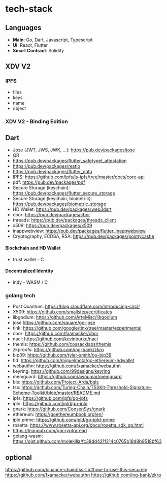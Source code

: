 # tech-stack

## Languages

- **Main**: Go, Dart, Javascript, Typescript
- **UI**: React, Flutter
- **Smart Contract**: Solidity

## XDV V2

### IPFS

- files
- keys
- name
- object


### XDV V2 - Binding Edition

## Dart

- Jose (JWT, JWS, JWK, ...): https://pub.dev/packages/jose
- QR
- https://pub.dev/packages/flutter_safetynet_attestation
- https://pub.dev/packages/restio
-  https://pub.dev/packages/flutter_data
- IPFS: https://github.com/ipfs/js-ipfs/tree/master/docs/core-api
- pdf: https://pub.dev/packages/pdf
- Secure Storage (keychain): https://pub.dev/packages/flutter_secure_storage
- Secure Storage (keychain, biometric): https://pub.dev/packages/biometric_storage
- HD Wallet: https://pub.dev/packages/web3dart
- cbor: https://pub.dev/packages/cbor
- threads: https://pub.dev/packages/threads_client
- x509: https://pub.dev/packages/x509
- inappwebview: https://pub.dev/packages/flutter_inappwebview
- Cryptography, ECDSA, RSA: https://pub.dev/packages/pointycastle

#### Blockchain and HD Wallet
- trust wallet - C

#### Decentralized Identity
- indy - WASM / C


### golang tech

- Post Quantum: https://blog.cloudflare.com/introducing-circl/
- X509: https://github.com/smallstep/certificates
- libgodium: https://github.com/ArteMisc/libgodium
- jose https://github.com/square/go-jose
- tink: https://github.com/google/tink/tree/master/experimental
- cbor: https://github.com/fxamacker/cbor
- nacl: https://github.com/kevinburke/nacl
- themis: https://github.com/cossacklabs/themis
- zkproofs: https://github.com/ing-bank/zkrp
- bip39: https://github.com/tyler-smith/go-bip39
- hd: https://github.com/miguelmota/go-ethereum-hdwallet
- webauthn: https://github.com/fxamacker/webauthn
- keyring:    https://github.com/99designs/keyring
- memguard: https://github.com/awnumar/memguard
- bls: https://github.com/Project-Arda/bgls
- tss:  https://github.com/Turing-Chain/TSSKit-Threshold-Signature-Scheme-Toolkit/blob/master/README.md
- ipfs: https://github.com/ipfs/go-ipfs
- ipld: https://github.com/ipld/go-ipld
- gnark: https://github.com/ConsenSys/gnark
- ethereum: https://goethereumbook.org/en/      
- ipld prime: https://github.com/ipld/go-ipld-prime
- rosetta: https://www.rosetta-api.org/docs/rosetta_sdk_go.html
-  https://leanpub.com/gocrypto/read
- golang-wasm: https://gist.github.com/molekilla/fc38dd421f214c0765b18d8b9518bf63


## optional
https://github.com/binance-chain/tss-lib#how-to-use-this-securely
https://github.com/fxamacker/webauthn
https://github.com/ing-bank/zkrp


